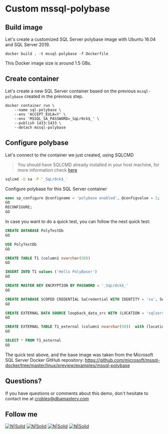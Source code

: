 # Custom mssql-polybase

## Build image

Let's create a customized SQL Server polybase image with Ubuntu 16.04 and SQL Server 2019.

```Docker
docker build . -t mssql-polybase -f Dockerfile
```
This Docker image size is around 1.5 GBs.

## Create container

Let's create a new SQL Server container based on the previous ```mssql-polybase``` created in the previous step.

```Docker
docker container run \
    --name sql-polybase \
    --env 'ACCEPT_EULA=Y' \
    --env 'MSSQL_SA_PASSWORD=_SqLr0ck$_' \
    --publish 1433:1433 \
    --detach mssql-polybase
```
    
## Configure polybase

Let's connect to the container we just created, using SQLCMD
> You should have SQLCMD already installed in your host machine, for more information check [here](https://docs.microsoft.com/en-us/sql/tools/sqlcmd-utility?view=sql-server-ver15)

```bash
sqlcmd -U sa -P '_SqLr0ck$_'
```

Configure polybase for this SQL Server container

```SQL
exec sp_configure @configname = 'polybase enabled', @configvalue = 1;
GO
RECONFIGURE;
GO
```
In case you want to do a quick test, you can follow the next quick test:

```sql
CREATE DATABASE PolyTestDb
GO

USE PolyTestDb
GO

CREATE TABLE T1 (column1 nvarchar(50))
GO

INSERT INTO T1 values ('Hello PolyBase!')
GO

CREATE MASTER KEY ENCRYPTION BY PASSWORD = '_SqLr0ck$_'
GO

CREATE DATABASE SCOPED CREDENTIAL SaCredential WITH IDENTITY = 'sa', Secret = '_SqLr0ck$_'
GO

CREATE EXTERNAL DATA SOURCE loopback_data_src WITH (LOCATION = 'sqlserver://127.0.0.1', CREDENTIAL = SaCredential)
GO

CREATE EXTERNAL TABLE T1_external (column1 nvarchar(50))  with (location='PolyTestDb..T1', DATA_SOURCE=loopback_data_src)
GO

SELECT * FROM T1_external
GO
```

The quick test above, and the base image was taken from the Microsoft SQL Server Docker GitHub repository:
https://github.com/microsoft/mssql-docker/tree/master/linux/preview/examples/mssql-polybase

## Questions?
If you have questions or comments about this demo, don't hesitate to contact me at <crobles@dbamastery.com>

## Follow me
[![N|Solid](http://dbamastery.com/wp-content/uploads/2018/08/if_twitter_circle_color_107170.png)](https://twitter.com/dbamastery) [![N|Solid](http://dbamastery.com/wp-content/uploads/2018/08/if_github_circle_black_107161.png)](https://github.com/dbamaster) [![N|Solid](http://dbamastery.com/wp-content/uploads/2018/08/if_linkedin_circle_color_107178.png)](https://www.linkedin.com/in/croblesdba/) [![N|Solid](http://dbamastery.com/wp-content/uploads/2018/08/if_browser_1055104.png)](http://dbamastery.com/)